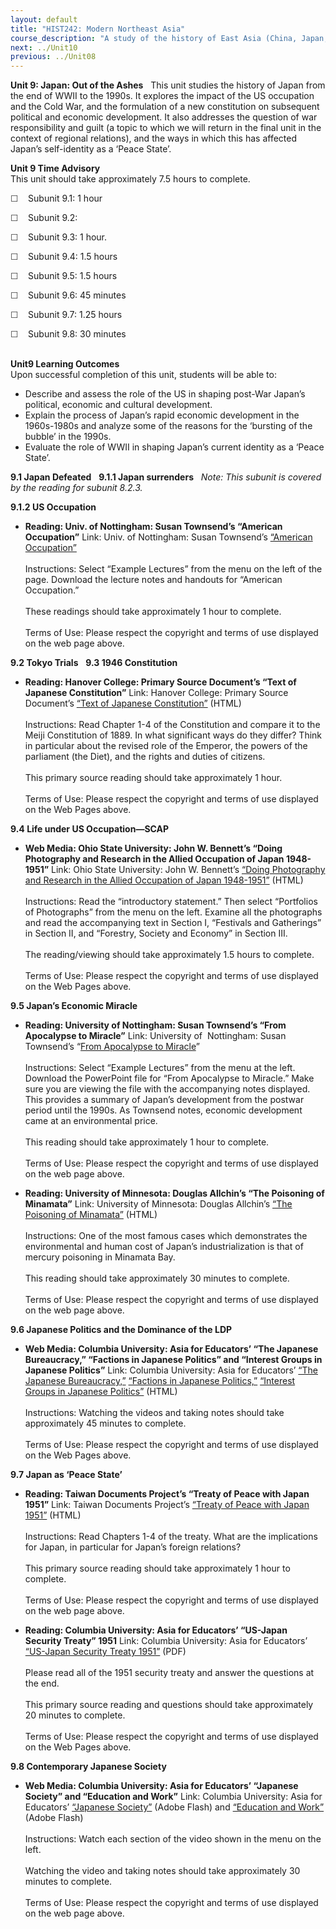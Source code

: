 ```yaml
---
layout: default
title: "HIST242: Modern Northeast Asia"
course_description: "A study of the history of East Asia (China, Japan, Korea, and Vietnam) from the 19th century to the present. Analyzes the impact of European imperialism, Communism, and the creation of modern nation-states."
next: ../Unit10
previous: ../Unit08
---
```

**Unit 9: Japan: Out of the Ashes** <span id="9"></span> 
This unit studies the history of Japan from the end of WWII to the
1990s. It explores the impact of the US occupation and the Cold War, and
the formulation of a new constitution on subsequent political and
economic development. It also addresses the question of war
responsibility and guilt (a topic to which we will return in the final
unit in the context of regional relations), and the ways in which this
has affected Japan’s self-identity as a ‘Peace State’.

**Unit 9 Time Advisory**  
This unit should take approximately 7.5 hours to complete.  
  
 <span
style="color: rgb(51, 51, 51); font-family: sans-serif; line-height: 16px; ">☐
   </span>Subunit 9.1: 1 hour  
  
 <span
style="color: rgb(51, 51, 51); font-family: sans-serif; line-height: 16px; ">☐
   </span>Subunit 9.2:  
  
 <span
style="color: rgb(51, 51, 51); font-family: sans-serif; line-height: 16px; ">☐
   </span>Subunit 9.3: 1 hour.  
  
 <span
style="color: rgb(51, 51, 51); font-family: sans-serif; line-height: 16px; ">☐
   </span>Subunit 9.4: 1.5 hours  
  
 <span
style="color: rgb(51, 51, 51); font-family: sans-serif; line-height: 16px; ">☐
   </span>Subunit 9.5: 1.5 hours  
  
 <span
style="color: rgb(51, 51, 51); font-family: sans-serif; line-height: 16px; ">☐
   </span>Subunit 9.6: 45 minutes  
  
 <span
style="color: rgb(51, 51, 51); font-family: sans-serif; line-height: 16px; ">☐
   </span>Subunit 9.7: 1.25 hours  
  
 <span
style="color: rgb(51, 51, 51); font-family: sans-serif; line-height: 16px; ">☐
   </span>Subunit 9.8: 30 minutes  
  

**Unit9 Learning Outcomes**  
Upon successful completion of this unit, students will be able to:  
-   Describe and assess the role of the US in shaping post-War Japan’s
    political, economic and cultural development.
-   Explain the process of Japan’s rapid economic development in the
    1960s-1980s and analyze some of the reasons for the ‘bursting of the
    bubble’ in the 1990s.
-   Evaluate the role of WWII in shaping Japan’s current identity as a
    ‘Peace State’.

**9.1 Japan Defeated** <span id="9.1"></span> 
**9.1.1 Japan surrenders** <span id="9.1.1"></span> 
*Note: This subunit is covered by the reading for subunit 8.2.3.*

**9.1.2 US Occupation** <span id="9.1.2"></span> 
-   **Reading: Univ. of Nottingham: Susan Townsend’s “American
    Occupation”**
    Link: Univ. of Nottingham: Susan Townsend’s [“American
    Occupation”](http://equella.nottingham.ac.uk/uon/items/47719521-c3f2-fa72-4ed8-8b3824324653/1/ViewIMS.jsp)  
        
     Instructions: Select “Example Lectures” from the menu on the left
    of the page. Download the lecture notes and handouts for “American
    Occupation.”  
        
     These readings should take approximately 1 hour to complete.  
        
     Terms of Use: Please respect the copyright and terms of use
    displayed on the web page above.

**9.2 Tokyo Trials** <span id="9.2"></span> 
**9.3 1946 Constitution** <span id="9.3"></span> 
-   **Reading: Hanover College: Primary Source Document’s “Text of
    Japanese Constitution”**
    Link: Hanover College: Primary Source Document’s [“Text of Japanese
    Constitution”](http://history.hanover.edu/texts/1947con.html)
    (HTML)  
        
     Instructions: Read Chapter 1-4 of the Constitution and compare it
    to the Meiji Constitution of 1889. In what significant ways do they
    differ? Think in particular about the revised role of the Emperor,
    the powers of the parliament (the Diet), and the rights and duties
    of citizens.  
        
     This primary source reading should take approximately 1 hour.  
        
     Terms of Use: Please respect the copyright and terms of use
    displayed on the Web Pages above.

**9.4 Life under US Occupation—SCAP** <span id="9.4"></span> 
-   **Web Media: Ohio State University: John W. Bennett’s “Doing
    Photography and Research in the Allied Occupation of Japan
    1948-1951”**
    Link: Ohio State University: John W. Bennett’s [“Doing Photography
    and Research in the Allied Occupation of Japan
    1948-1951”](http://library.osu.edu/projects/bennett-in-japan/about.html)
    (HTML)  
        
     Instructions: Read the “introductory statement.” Then select
    “Portfolios of Photographs” from the menu on the left. Examine all
    the photographs and read the accompanying text in Section I,
    “Festivals and Gatherings” in Section II, and “Forestry, Society and
    Economy” in Section III.  
        
     The reading/viewing should take approximately 1.5 hours to
    complete.  
        
     Terms of Use: Please respect the copyright and terms of use
    displayed on the Web Pages above.

**9.5 Japan’s Economic Miracle** <span id="9.5"></span> 
-   **Reading: University of Nottingham: Susan Townsend’s “From
    Apocalypse to Miracle”**
    Link: University of  Nottingham: Susan Townsend’s “[From Apocalypse
    to
    Miracle](http://equella.nottingham.ac.uk/uon/items/47719521-c3f2-fa72-4ed8-8b3824324653/1/ViewIMS.jsp)”  
        
     Instructions: Select “Example Lectures” from the menu at the left.
    Download the PowerPoint file for “From Apocalypse to Miracle.” Make
    sure you are viewing the file with the accompanying notes displayed.
    This provides a summary of Japan’s development from the postwar
    period until the 1990s. As Townsend notes, economic development came
    at an environmental price.  
        
     This reading should take approximately 1 hour to complete.  
        
     Terms of Use: Please respect the copyright and terms of use
    displayed on the web page above.

-   **Reading: University of Minnesota: Douglas Allchin’s “The Poisoning
    of Minamata”**
    Link: University of Minnesota: Douglas Allchin’s [“The Poisoning of
    Minamata”](http://www1.umn.edu/ships/ethics/minamata.htm) (HTML)  
        
     Instructions: One of the most famous cases which demonstrates the
    environmental and human cost of Japan’s industrialization is that of
    mercury poisoning in Minamata Bay.  
        
     This reading should take approximately 30 minutes to complete.  
        
     Terms of Use: Please respect the copyright and terms of use
    displayed on the web page above. 

**9.6 Japanese Politics and the Dominance of the LDP** <span
id="9.6"></span> 
-   **Web Media: Columbia University: Asia for Educators’ “The Japanese
    Bureaucracy,” “Factions in Japanese Politics” and “Interest Groups
    in Japanese Politics”**
    Link: Columbia University: Asia for Educators’ [“The Japanese
    Bureaucracy,”](http://afe.easia.columbia.edu/at/jp_bureau/govtjb01.html)
    [“Factions in Japanese
    Politics,”](http://afe.easia.columbia.edu/at/jp_factions/govfij01.html)
    [“Interest Groups in Japanese
    Politics”](http://afe.easia.columbia.edu/at/jp_interest/govigi01.html)
    (HTML)  
        
     Instructions: Watching the videos and taking notes should take
    approximately 45 minutes to complete.  
        
     Terms of Use: Please respect the copyright and terms of use
    displayed on the Web Pages above.

**9.7 Japan as ‘Peace State’** <span id="9.7"></span> 
-   **Reading: Taiwan Documents Project’s “Treaty of Peace with Japan
    1951”**
    Link: Taiwan Documents Project’s [“Treaty of Peace with Japan
    1951”](http://www.taiwandocuments.org/sanfrancisco01.htm) (HTML)  
        
     Instructions: Read Chapters 1-4 of the treaty. What are the
    implications for Japan, in particular for Japan’s foreign
    relations?  
        
     This primary source reading should take approximately 1 hour to
    complete.  
        
     Terms of Use: Please respect the copyright and terms of use
    displayed on the web page above.

-   **Reading: Columbia University: Asia for Educators’ “US-Japan
    Security Treaty” 1951**
    Link: Columbia University: Asia for Educators’ [“US-Japan Security
    Treaty
    1951”](http://afe.easia.columbia.edu/ps/japan/bilateral_treaty.pdf)
    (PDF)  
        
     Please read all of the 1951 security treaty and answer the
    questions at the end.  
        
     This primary source reading and questions should take approximately
    20 minutes to complete.  
        
     Terms of Use: Please respect the copyright and terms of use
    displayed on the Web Pages above.

**9.8 Contemporary Japanese Society** <span id="9.8"></span> 
-   **Web Media: Columbia University: Asia for Educators’ “Japanese
    Society” and “Education and Work”**
    Link: Columbia University: Asia for Educators’ [“Japanese
    Society”](http://afe.easia.columbia.edu/at/contemp_japan/cjp_society_01.html)
    (Adobe Flash) and [“Education and
    Work”](http://afe.easia.columbia.edu/at/contemp_japan/cjp_education_01.html)
    (Adobe Flash)  
        
     Instructions: Watch each section of the video shown in the menu on
    the left.  
        
     Watching the video and taking notes should take approximately 30
    minutes to complete.  
        
     Terms of Use: Please respect the copyright and terms of use
    displayed on the web page above.


